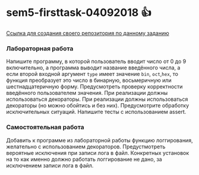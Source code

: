 # sem5-firsttask-04092018 :+1:

[Ссылка для создания своего репозитория по данному заданию](https://classroom.github.com/assignment-invitations/5ae4e1a052c32389e6ebd1519d8cbfd0/)

### Лабораторная работа

Напишите программу, в которой пользователь вводит число от 0 до 9 включительно, а программа выводит название введённого числа, а если второй входной аргумент ```type``` имеет значение ```bin```, ```oct```,```hex```, то функция преобразует это число в бинарную, восьмеричную или шестнадцатеричную форму. Предусмотреть проверку корректности введённого пользователем значения. При реализации должны использоваться декораторы. 
При реализации должны использоваться декораторы (но можно обойтись и без них). 
Предусмотрите обработку исключительных ситуаций. 
Напишите тесты с использованием assert.

### Самостоятельная работа

Добавить к программе из лабораторной работы функцию логгирования, желательно с использованием декораторов.
Предустмотреть вероятные исключения при записи лога в файл. Конкретных установок на то как именно должно работать логгирование не дано, за исключением записи лога в файл.
